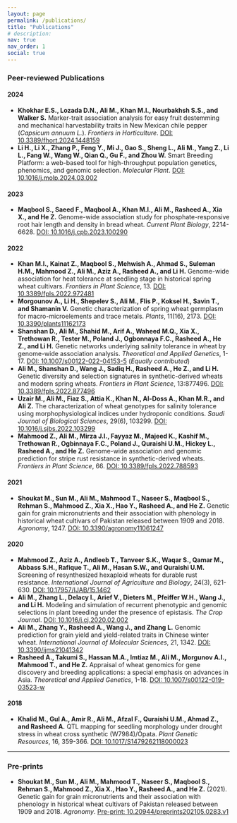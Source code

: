 ```yaml
---
layout: page
permalink: /publications/
title: "Publications"
# description:
nav: true
nav_order: 1
social: true
---
```


### **Peer-reviewed Publications**

#### **2024**
- **Khokhar E.S., Lozada D.N., Ali M., Khan M.I., Nourbakhsh S.S., and Walker S.** Marker-trait association analysis for easy fruit destemming and mechanical harvestability traits in New Mexican chile pepper (*Capsicum annuum L.*). *Frontiers in Horticulture*. [DOI: 10.3389/fhort.2024.1448159](https://doi.org/10.3389/fhort.2024.1448159)  
- **Li H., Li X., Zhang P., Feng Y., Mi J., Gao S., Sheng L., Ali M., Yang Z., Li L., Fang W., Wang W., Qian Q., Gu F., and Zhou W.** Smart Breeding Platform: a web-based tool for high-throughput population genetics, phenomics, and genomic selection. *Molecular Plant*. [DOI: 10.1016/j.molp.2024.03.002](https://doi.org/10.1016/j.molp.2024.03.002)  

#### **2023**
- **Maqbool S., Saeed F., Maqbool A., Khan M.I., Ali M., Rasheed A., Xia X., and He Z.** Genome-wide association study for phosphate-responsive root hair length and density in bread wheat. *Current Plant Biology*, 2214-6628. [DOI: 10.1016/j.cpb.2023.100290](https://doi.org/10.1016/j.cpb.2023.100290)  

#### **2022**
- **Khan M.I., Kainat Z., Maqbool S., Mehwish A., Ahmad S., Suleman H.M., Mahmood Z., Ali M., Aziz A., Rasheed A., and Li H.** Genome-wide association for heat tolerance at seedling stage in historical spring wheat cultivars. *Frontiers in Plant Science*, 13. [DOI: 10.3389/fpls.2022.972481](https://www.frontiersin.org/articles/10.3389/fpls.2022.972481/full)  
- **Morgounov A., Li H., Shepelev S., Ali M., Flis P., Koksel H., Savin T., and Shamanin V.** Genetic characterization of spring wheat germplasm for macro-microelements and trace metals. *Plants*, 11(16), 2173. [DOI: 10.3390/plants11162173](https://www.mdpi.com/2223-7747/11/16/2173)  
- **Shanshan D., Ali M., Shahid M., Arif A., Waheed M.Q., Xia X., Trethowan R., Tester M., Poland J., Ogbonnaya F.C., Rasheed A., He Z., and Li H.** Genetic networks underlying salinity tolerance in wheat by genome-wide association analysis. *Theoretical and Applied Genetics*, 1-17. [DOI: 10.1007/s00122-022-04153-5](https://link.springer.com/article/10.1007/s00122-022-04153-5) (*Equally contributed*)  
- **Ali M., Shanshan D., Wang J., Sadiq H., Rasheed A., He Z., and Li H.** Genetic diversity and selection signatures in synthetic-derived wheats and modern spring wheats. *Frontiers in Plant Science*, 13:877496. [DOI: 10.3389/fpls.2022.877496](https://www.frontiersin.org/articles/10.3389/fpls.2022.877496/full)  
- **Uzair M., Ali M., Fiaz S., Attia K., Khan N., Al-Doss A., Khan M.R., and Ali Z.** The characterization of wheat genotypes for salinity tolerance using morphophysiological indices under hydroponic conditions. *Saudi Journal of Biological Sciences*, 29(6), 103299. [DOI: 10.1016/j.sjbs.2022.103299](https://www.sciencedirect.com/science/article/pii/S1319562X22002157)  
- **Mahmood Z., Ali M., Mirza J.I., Fayyaz M., Majeed K., Kashif M., Trethowan R., Ogbinnaya F.C., Poland J., Quraishi U.M., Hickey L., Rasheed A., and He Z.** Genome-wide association and genomic prediction for stripe rust resistance in synthetic-derived wheats. *Frontiers in Plant Science*, 66. [DOI: 10.3389/fpls.2022.788593](https://www.frontiersin.org/articles/10.3389/fpls.2022.788593/full)  

#### **2021**
- **Shoukat M., Sun M., Ali M., Mahmood T., Naseer S., Maqbool S., Rehman S., Mahmood Z., Xia X., Hao Y., Rasheed A., and He Z.** Genetic gain for grain micronutrients and their association with phenology in historical wheat cultivars of Pakistan released between 1909 and 2018. *Agronomy*, 1247. [DOI: 10.3390/agronomy11061247](https://www.mdpi.com/2073-4395/11/6/1247)  

#### **2020**
- **Mahmood Z., Aziz A., Andleeb T., Tanveer S.K., Waqar S., Qamar M., Abbass S.H., Rafique T., Ali M., Hasan S.W., and Quraishi U.M.** Screening of resynthesized hexaploid wheats for durable rust resistance. *International Journal of Agriculture and Biology*, 24(3), 621-630. [DOI: 10.17957/IJAB/15.1462](https://www.cabdirect.org/cabdirect/abstract/20203355477)  
- **Ali M., Zhang L., Delacy I., Arief V., Dieters M., Pfeiffer W.H., Wang J., and Li H.** Modeling and simulation of recurrent phenotypic and genomic selections in plant breeding under the presence of epistasis. *The Crop Journal*. [DOI: 10.1016/j.cj.2020.02.002](https://www.sciencedirect.com/science/article/pii/S2214514120300544)  
- **Ali M., Zhang Y., Rasheed A., Wang J., and Zhang L.** Genomic prediction for grain yield and yield-related traits in Chinese winter wheat. *International Journal of Molecular Sciences*, 21, 1342. [DOI: 10.3390/ijms21041342](https://www.mdpi.com/1422-0067/21/4/1342)  
- **Rasheed A., Takumi S., Hassan M.A., Imtiaz M., Ali M., Morgunov A.I., Mahmood T., and He Z.** Appraisal of wheat genomics for gene discovery and breeding applications: a special emphasis on advances in Asia. *Theoretical and Applied Genetics*, 1-18. [DOI: 10.1007/s00122-019-03523-w](https://link.springer.com/article/10.1007/s00122-019-03523-w)  

#### **2018**
- **Khalid M., Gul A., Amir R., Ali M., Afzal F., Quraishi U.M., Ahmad Z., and Rasheed A.** QTL mapping for seedling morphology under drought stress in wheat cross synthetic (W7984)/Opata. *Plant Genetic Resources*, 16, 359-366. [DOI: 10.1017/S1479262118000023](https://doi.org/10.1017/S1479262118000023)  

---

### **Pre-prints**

- **Shoukat M., Sun M., Ali M., Mahmood T., Naseer S., Maqbool S., Rehman S., Mahmood Z., Xia X., Hao Y., Rasheed A., and He Z.** (2021). Genetic gain for grain micronutrients and their association with phenology in historical wheat cultivars of Pakistan released between 1909 and 2018. *Agronomy*. [Pre-print: 10.20944/preprints202105.0283.v1](https://www.preprints.org/manuscript/202105.0283/v1)